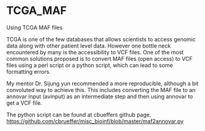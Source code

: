 # TCGA_MAF
Using TCGA MAF files

TCGA is one of the few databases that allows scientists to access genomic data along with other patient level data. However one bottle neck encountered by many is the accessibility to VCF files. One of the most common solutions proposed is to convert MAF files (open access) to VCF files using a perl script or a python script, which can lead to some formatting errors. 

My mentor Dr. Sijung yun recommended a more reproducible, although a bit convoluted way to achieve this. This includes converting the MAF file to an annovar input (avinput) as an intermediate step and then using annovar to get a VCF file. 

The python script can be found at cbueffers github page. https://github.com/cbrueffer/misc_bioinf/blob/master/maf2annovar.py

